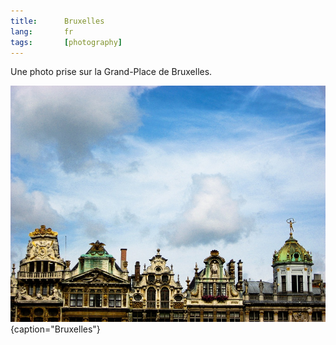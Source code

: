 ```yaml
---
title:      Bruxelles
lang:       fr
tags:       [photography]
---
```


Une photo prise sur la Grand-Place de Bruxelles.

![](bruxelles.jpg){caption="Bruxelles"}

